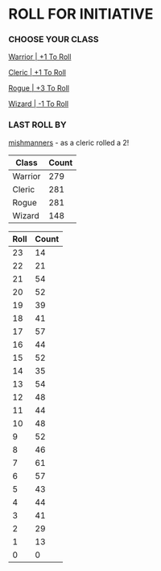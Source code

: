 # ROLL FOR INITIATIVE
### CHOOSE YOUR CLASS

[Warrior | +1 To Roll](https://github.com/benjaminsampica/benjaminsampica/issues/new?title=roll%7Cwarrior&body=Just+click+%27Submit+new+issue%27.)

[Cleric | +1 To Roll](https://github.com/benjaminsampica/benjaminsampica/issues/new?title=roll%7Ccleric&body=Just+click+%27Submit+new+issue%27.)

[Rogue | +3 To Roll](https://github.com/benjaminsampica/benjaminsampica/issues/new?title=roll%7Crogue&body=Just+click+%27Submit+new+issue%27.)

[Wizard | -1 To Roll](https://github.com/benjaminsampica/benjaminsampica/issues/new?title=roll%7Cwizard&body=Just+click+%27Submit+new+issue%27.)
### LAST ROLL BY
[mishmanners](https://www.github.com/mishmanners) - as a cleric rolled a 2!

|Class|Count|
|-|-|
|Warrior|279|
|Cleric|281|
|Rogue|281|
|Wizard|148|

|Roll|Count|
|-|-|
|23|14
|22|21
|21|54
|20|52
|19|39
|18|41
|17|57
|16|44
|15|52
|14|35
|13|54
|12|48
|11|44
|10|48
|9|52
|8|46
|7|61
|6|57
|5|43
|4|44
|3|41
|2|29
|1|13
|0|0
